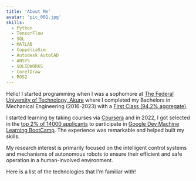 ```yaml
---
title: 'About Me'
avatar: 'pic_001.jpg'
skills:
  - Python
  - TensorFlow
  - SQL
  - MATLAB
  - CoppeliaSim
  - Autodesk AutoCAD
  - ANSYS
  - SOLIDWORKS
  - CorelDraw
  - ROS2
---
```

Hello! I started programming when I was a sophomore at [The Federal University of Technology,  Akure](https://www.futa.edu.ng/) where I completed my Bachelors in Mechanical Engineering (2016-2023) with a [First Class (94.2% aggregate)]().

I started learning by taking courses via [Coursera](https://www.coursera.org/) and in 2022, I got selected in the [top 2% of 14000 applicants]() to participate in [Google Dev Machine Learning BootCamp](https://developers.google.com/). The experience was remarkable and helped built my skills.

My research interest is primarily focused on the intelligent control systems and mechanisms of autonomous robots to ensure their efficient and safe operation in a human-involved environment.

Here is a list of the technologies that I'm familiar with!
